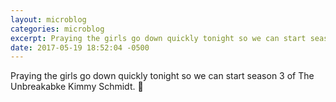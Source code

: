 ```yaml
---
layout: microblog
categories: microblog
excerpt: Praying the girls go down quickly tonight so we can start season 3 of The Unbreakabke Kimmy Schmidt.
date: 2017-05-19 18:52:04 -0500
---
```


Praying the girls go down quickly tonight so we can start season 3 of The Unbreakabke Kimmy Schmidt. 🤞
